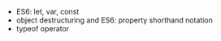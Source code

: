 - ES6: let, var, const
- object destructuring and ES6: property shorthand notation
- typeof operator